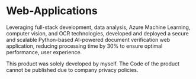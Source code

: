 # Web-Applications
Leveraging full-stack development, data analysis, Azure Machine Learning, computer vision, and OCR technologies, developed and deployed a secure and scalable Python-based AI-powered document verification web application, reducing processing time by 30% to ensure optimal performance, user experience.


This product was solely developed by myself. The Code of the product cannot be published due to company privacy policies.

